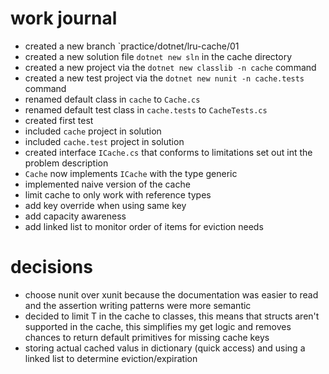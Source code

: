 # work journal

- created a new branch `practice/dotnet/lru-cache/01
- created a new solution file `dotnet new sln` in the cache directory
- created a new project via the `dotnet new classlib -n cache` command
- created a new test project via the `dotnet new nunit -n cache.tests` command
- renamed default class in `cache` to `Cache.cs`
- renamed default test class in `cache.tests` to `CacheTests.cs`
- created first test
- included `cache` project in solution
- included `cache.test` project in solution
- created interface `ICache.cs` that conforms to limitations set out int the problem description
- `Cache` now implements `ICache` with the type generic
- implemented naive version of the cache
- limit cache to only work with reference types
- add key override when using same key
- add capacity awareness
- add linked list to monitor order of items for eviction needs

# decisions

- choose nunit over xunit because the documentation was easier to read and the assertion writing patterns were more semantic
- decided to limit T in the cache to classes, this means that structs aren't supported in the cache, this simplifies my get logic and removes chances to return default primitives for missing cache keys
- storing actual cached valus in dictionary (quick access) and using a linked list to determine eviction/expiration
